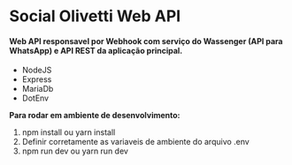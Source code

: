 # Social Olivetti Web API

#### Web API responsavel por Webhook com serviço do Wassenger (API para WhatsApp) e API REST da aplicação principal.

- NodeJS
- Express
- MariaDb
- DotEnv

**Para rodar em ambiente de desenvolvimento:**

1. npm install ou yarn install
2. Definir corretamente as variaveis de ambiente do arquivo .env
3. npm run dev ou yarn run dev